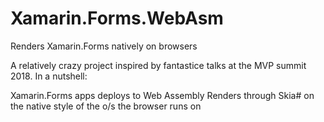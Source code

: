 # Xamarin.Forms.WebAsm
Renders Xamarin.Forms natively on browsers 

A relatively crazy project inspired by fantastice talks at the MVP summit 2018.
In a nutshell:

Xamarin.Forms apps deploys to Web Assembly
Renders through Skia# on the native style of the o/s the browser runs on
